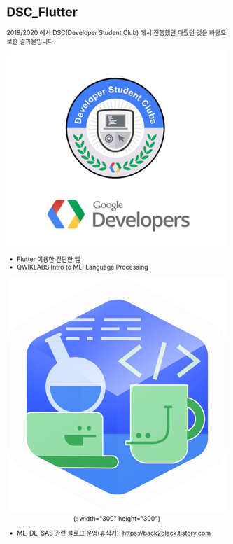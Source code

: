 # DSC_Flutter

2019/2020 에서 DSC(Developer Student Club) 에서 진행했던  다뤘던 것을 바탕으로한 결과물입니다.
<div align="center">
  <img src='img/dsc.png' />
</div>

- Flutter 이용한 간단한 앱 
-  QWIKLABS Intro to ML: Language Processing
<div align="center">
  <img src='img/qwik.png' />{: width="300" height="300"}
</div>

- ML, DL, SAS 관련 블로그 운영(휴식기): https://back2black.tistory.com

